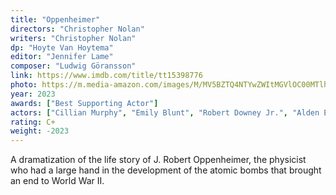 ```yaml
---
title: "Oppenheimer"
directors: "Christopher Nolan"
writers: "Christopher Nolan"
dp: "Hoyte Van Hoytema"
editor: "Jennifer Lame"
composer: "Ludwig Göransson"
link: https://www.imdb.com/title/tt15398776
photo: https://m.media-amazon.com/images/M/MV5BZTQ4NTYwZWItMGVlOC00MTlhLTllZGEtOWM1NDk1ODYwM2M0XkEyXkFqcGc@._V1_FMjpg_UX1170_.jpg
year: 2023
awards: ["Best Supporting Actor"]
actors: ["Cillian Murphy", "Emily Blunt", "Robert Downey Jr.", "Alden Ehrenreich"]
rating: C+
weight: -2023
---
```


A dramatization of the life story of J. Robert Oppenheimer, the physicist who had a large hand in the development of the atomic bombs that brought an end to World War II.
